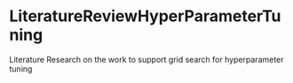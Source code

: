 # LiteratureReviewHyperParameterTuning
Literature Research on the work to support grid search for hyperparameter tuning
